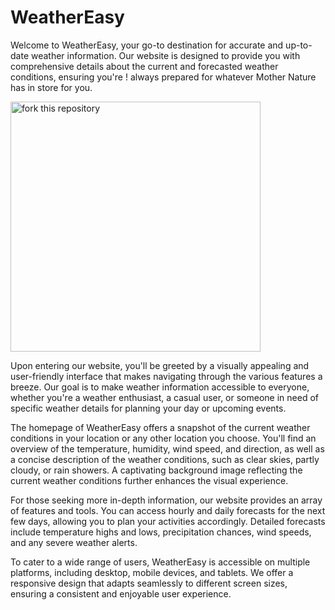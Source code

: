 # WeatherEasy
Welcome to WeatherEasy, your go-to destination for accurate and up-to-date weather information. Our website is designed to provide you with comprehensive details about the current and forecasted weather conditions, ensuring you're !
always prepared for whatever Mother Nature has in store for you.

<img width="400" src="https://github.com/Ankita19soni/Weather-App/assets/132035991/68f38940-f2f2-44c8-ab35-a5bde7d754ca" alt="fork this repository" />


Upon entering our website, you'll be greeted by a visually appealing and user-friendly interface that makes navigating through the various features a breeze. Our goal is to make weather information accessible to everyone, whether you're a weather enthusiast, a casual user, or someone in need of specific weather details for planning your day or upcoming events.

The homepage of WeatherEasy offers a snapshot of the current weather conditions in your location or any other location you choose. You'll find an overview of the temperature, humidity, wind speed, and direction, as well as a concise description of the weather conditions, such as clear skies, partly cloudy, or rain showers. A captivating background image reflecting the current weather conditions further enhances the visual experience.

For those seeking more in-depth information, our website provides an array of features and tools. You can access hourly and daily forecasts for the next few days, allowing you to plan your activities accordingly. Detailed forecasts include temperature highs and lows, precipitation chances, wind speeds, and any severe weather alerts.

To cater to a wide range of users, WeatherEasy is accessible on multiple platforms, including desktop, mobile devices, and tablets. We offer a responsive design that adapts seamlessly to different screen sizes, ensuring a consistent and enjoyable user experience.
